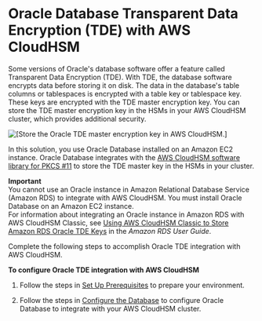 # Oracle Database Transparent Data Encryption \(TDE\) with AWS CloudHSM<a name="oracle-tde"></a>

Some versions of Oracle's database software offer a feature called Transparent Data Encryption \(TDE\)\. With TDE, the database software encrypts data before storing it on disk\. The data in the database's table columns or tablespaces is encrypted with a table key or tablespace key\. These keys are encrypted with the TDE master encryption key\. You can store the TDE master encryption key in the HSMs in your AWS CloudHSM cluster, which provides additional security\.

![\[Store the Oracle TDE master encryption key in AWS CloudHSM.\]](http://docs.aws.amazon.com/cloudhsm/latest/userguide/images/tde-master-key-in-hsm.png)

In this solution, you use Oracle Database installed on an Amazon EC2 instance\. Oracle Database integrates with the [AWS CloudHSM software library for PKCS \#11](pkcs11-library.md) to store the TDE master key in the HSMs in your cluster\.

**Important**  
You cannot use an Oracle instance in Amazon Relational Database Service \(Amazon RDS\) to integrate with AWS CloudHSM\. You must install Oracle Database on an Amazon EC2 instance\.  
For information about integrating an Oracle instance in Amazon RDS with AWS CloudHSM Classic, see [Using AWS CloudHSM Classic to Store Amazon RDS Oracle TDE Keys](http://docs.aws.amazon.com/AmazonRDS/latest/UserGuide/Appendix.OracleCloudHSM.html) in the *Amazon RDS User Guide*\.

Complete the following steps to accomplish Oracle TDE integration with AWS CloudHSM\.

**To configure Oracle TDE integration with AWS CloudHSM**

1. Follow the steps in [Set Up Prerequisites](oracle-tde-prerequisites.md) to prepare your environment\.

1. Follow the steps in [Configure the Database](oracle-tde-configure-database-and-generate-master-key.md) to configure Oracle Database to integrate with your AWS CloudHSM cluster\.
